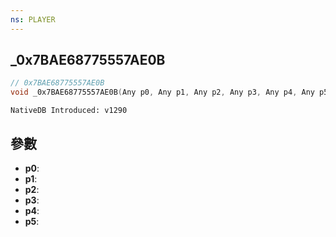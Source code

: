 ```yaml
---
ns: PLAYER
---
```

## _0x7BAE68775557AE0B

```c
// 0x7BAE68775557AE0B
void _0x7BAE68775557AE0B(Any p0, Any p1, Any p2, Any p3, Any p4, Any p5);
```

```
NativeDB Introduced: v1290
```

## 參數
* **p0**:
* **p1**:
* **p2**:
* **p3**:
* **p4**:
* **p5**:
